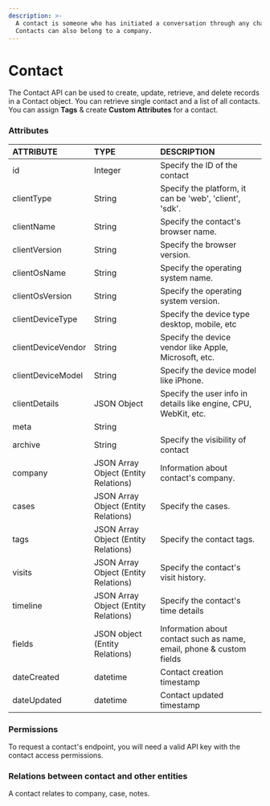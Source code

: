 ```yaml
---
description: >-
  A contact is someone who has initiated a conversation through any channel.
  Contacts can also belong to a company.
---
```


# Contact

The Contact API can be used to create, update, retrieve, and delete records in a Contact object. You can retrieve single contact and a list of all contacts. You can assign **Tags** & create **Custom Attributes** for a contact.

### Attributes 

| ATTRIBUTE | TYPE | DESCRIPTION |
| :--- | :--- | :--- |
| id | Integer | Specify the ID of the contact |
| clientType | String | Specify the platform, it can be 'web', 'client', 'sdk'. |
| clientName | String | Specify the contact's browser name. |
| clientVersion | String | Specify the browser version. |
| clientOsName | String | Specify the operating system name. |
| clientOsVersion | String | Specify the operating system version. |
| clientDeviceType | String | Specify the device type desktop, mobile, etc |
| clientDeviceVendor | String | Specify the device vendor like Apple, Microsoft, etc. |
| clientDeviceModel | String | Specify the device model like iPhone. |
| clientDetails | JSON Object | Specify the user info in details like engine, CPU, WebKit, etc. |
| meta | String |  |
| archive | String | Specify the visibility of contact |
| company | JSON Array Object \(Entity Relations\) | Information about contact's company. |
| cases  | JSON Array Object \(Entity Relations\) | Specify the cases. |
| tags | JSON Array Object \(Entity Relations\) | Specify the contact tags. |
| visits | JSON Array Object \(Entity Relations\) | Specify the contact's visit history. |
| timeline | JSON Array Object \(Entity Relations\) | Specify the contact's time details |
| fields | JSON object \(Entity Relations\) | Information about contact such as name, email, phone & custom fields |
| dateCreated | datetime | Contact creation timestamp |
| dateUpdated | datetime | Contact updated timestamp |

### **Permissions**

To request a contact's endpoint, you will need a valid API key with the contact access permissions.

### **Relations between contact and other entities**

A contact relates to company, case, notes.  
  


